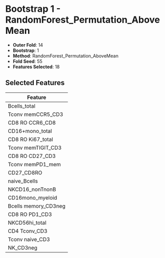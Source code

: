 # Bootstrap 1 - RandomForest_Permutation_AboveMean

- **Outer Fold**: 14
- **Bootstrap**: 1
- **Method**: RandomForest_Permutation_AboveMean
- **Fold Seed**: 55
- **Features Selected**: 18

## Selected Features

| Feature |
|---------|
| Bcells_total |
| Tconv memCCR5_CD3 |
| CD8 RO CCR6_CD8 |
| CD16+mono_total |
| CD8 RO Ki67_total |
| Tconv memTIGIT_CD3 |
| CD8 RO CD27_CD3 |
| Tconv memPD1_mem |
| CD27_CD8RO |
| naive_Bcells |
| NKCD16_nonTnonB |
| CD16mono_myeloid |
| Bcells memory_CD3neg |
| CD8 RO PD1_CD3 |
| NKCD56hi_total |
| CD4 Tconv_CD3 |
| Tconv naive_CD3 |
| NK_CD3neg |
